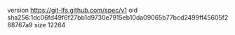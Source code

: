 version https://git-lfs.github.com/spec/v1
oid sha256:1dc06fd49f6f27bb1d9730e7915eb10da09065b77bcd2499ff45605f288767a9
size 12264
